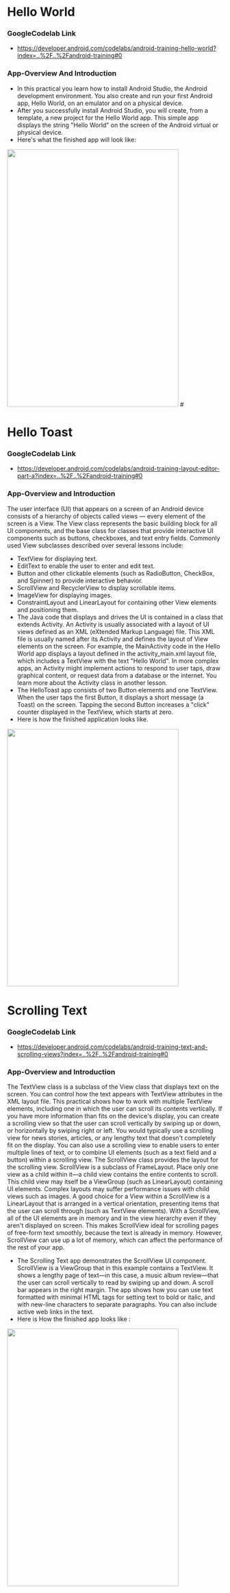 # Hello World
### GoogleCodelab Link
 - https://developer.android.com/codelabs/android-training-hello-world?index=..%2F..%2Fandroid-training#0
### App-Overview And Introduction
- In this practical you learn how to install Android Studio, the Android development environment. You also create and run your first Android app, Hello World, on an emulator and on a physical device.
- After you successfully install Android Studio, you will create, from a template, a new project for the Hello World app. This simple app displays the string "Hello World" on the screen of the Android virtual or physical device.
- Here's what the finished app will look like:
<img src="https://user-images.githubusercontent.com/76675965/223603504-e7643865-fe35-4f1a-be5a-c32d4b3019cf.jpg" width="400" height="600">
#

# Hello Toast

### GoogleCodelab Link
 - https://developer.android.com/codelabs/android-training-layout-editor-part-a?index=..%2F..%2Fandroid-training#0
 
### App-Overview and Introduction
The user interface (UI) that appears on a screen of an Android device consists of a hierarchy of objects called views — every element of the screen is a View. The View class represents the basic building block for all UI components, and the base class for classes that provide interactive UI components such as buttons, checkboxes, and text entry fields. Commonly used View subclasses described over several lessons include:
- TextView for displaying text.
- EditText to enable the user to enter and edit text.
- Button and other clickable elements (such as RadioButton, CheckBox, and Spinner) to provide interactive behavior.
- ScrollView and RecyclerView to display scrollable items.
- ImageView for displaying images.
- ConstraintLayout and LinearLayout for containing other View elements and positioning them.
- The Java code that displays and drives the UI is contained in a class that extends Activity. An Activity is usually associated with a layout of UI views defined as an XML (eXtended Markup Language) file. This XML file is usually named after its Activity and defines the layout of View elements on the screen.
For example, the MainActivity code in the Hello World app displays a layout defined in the activity_main.xml layout file, which includes a TextView with the text "Hello World".
In more complex apps, an Activity might implement actions to respond to user taps, draw graphical content, or request data from a database or the internet. You learn more about the Activity class in another lesson.
- The HelloToast app consists of two Button elements and one TextView. When the user taps the first Button, it displays a short message (a Toast) on the screen. Tapping the second Button increases a "click" counter displayed in the TextView, which starts at zero.
- Here is how the finished application looks like.
<img src="https://user-images.githubusercontent.com/76675965/223603821-613dc6c6-7657-4694-8f09-08c4d4c5cf08.jpg" width="400" height="600">

# Scrolling Text

### GoogleCodelab Link
 - https://developer.android.com/codelabs/android-training-text-and-scrolling-views?index=..%2F..%2Fandroid-training#0
 
### App-Overview and Introduction
The TextView class is a subclass of the View class that displays text on the screen. You can control how the text appears with TextView attributes in the XML layout file. This practical shows how to work with multiple TextView elements, including one in which the user can scroll its contents vertically.
If you have more information than fits on the device's display, you can create a scrolling view so that the user can scroll vertically by swiping up or down, or horizontally by swiping right or left.
You would typically use a scrolling view for news stories, articles, or any lengthy text that doesn't completely fit on the display. You can also use a scrolling view to enable users to enter multiple lines of text, or to combine UI elements (such as a text field and a button) within a scrolling view.
The ScrollView class provides the layout for the scrolling view. ScrollView is a subclass of FrameLayout. Place only one view as a child within it—a child view contains the entire contents to scroll. This child view may itself be a ViewGroup (such as LinearLayout) containing UI elements.
Complex layouts may suffer performance issues with child views such as images. A good choice for a View within a ScrollView is a LinearLayout that is arranged in a vertical orientation, presenting items that the user can scroll through (such as TextView elements).
With a ScrollView, all of the UI elements are in memory and in the view hierarchy even if they aren't displayed on screen. This makes ScrollView ideal for scrolling pages of free-form text smoothly, because the text is already in memory. However, ScrollView can use up a lot of memory, which can affect the performance of the rest of your app.
- The Scrolling Text app demonstrates the ScrollView UI component. ScrollView is a ViewGroup that in this example contains a TextView. It shows a lengthy page of text—in this case, a music album review—that the user can scroll vertically to read by swiping up and down. A scroll bar appears in the right margin. The app shows how you can use text formatted with minimal HTML tags for setting text to bold or italic, and with new-line characters to separate paragraphs. You can also include active web links in the text.
- Here is How the finished app looks like : 
<img src="https://user-images.githubusercontent.com/76675965/223604550-59020c4d-9eb9-44f2-9684-a59be417bed7.jpg" width="400" height="600">

